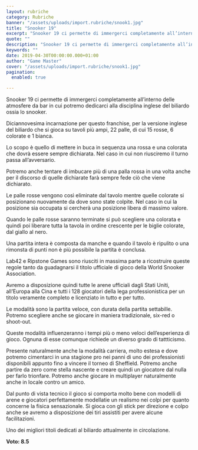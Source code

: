 ```yaml
---
layout: rubriche
category: Rubriche
banner: "/assets/uploads/import.rubriche/snook1.jpg"
title: "Snooker 19"
excerpt: "Snooker 19 ci permette di immergerci completamente all’interno delle atmosfere da bar in cui potremo dedicarci alla disciplina inglese del biliardo ossia lo snooker. Diciannovesima incarnazione per questo franchise, per la versione inglese del biliardo che si gioca su tavoli più ampi, 22 palle, di cui 15 rosse, 6 colorate e 1 bianca. Lo scopo [&hellip"
quote: ""
description: "Snooker 19 ci permette di immergerci completamente all’interno delle atmosfere da bar in cui potremo dedicarci alla disciplina inglese del biliardo ossia lo snooker. Diciannovesima incarnazione per questo franchise, per la versione inglese del biliardo che si gioca su tavoli più ampi, 22 palle, di cui 15 rosse, 6 colorate e 1 bianca. Lo scopo [&hellip"
keywords: ""
date: 2019-04-30T00:00:00.000+01:00
author: "Game Master"
cover: "/assets/uploads/import.rubriche/snook1.jpg"
pagination:
  enabled: true

---
```


Snooker 19 ci permette di immergerci completamente all’interno delle atmosfere da bar in cui potremo dedicarci alla disciplina inglese del biliardo ossia lo snooker.

Diciannovesima incarnazione per questo franchise, per la versione inglese del biliardo che si gioca su tavoli più ampi, 22 palle, di cui 15 rosse, 6 colorate e 1 bianca.

Lo scopo è quello di mettere in buca in sequenza una rossa e una colorata che dovrà essere sempre dichiarata. Nel caso in cui non riusciremo il turno passa all’avversario.

Potremo anche tentare di imbucare più di una palla rossa in una volta anche per il discorso di quelle dichiarate farà sempre fede ciò che viene dichiarato.

Le palle rosse vengono così eliminate dal tavolo mentre quelle colorate si posizionano nuovamente da dove sono state colpite. Nel caso in cui la posizione sia occupata si cercherà una posizione libera di massimo valore.

Quando le palle rosse saranno terminate si può scegliere una colorata e quindi poi liberare tutta la tavola in ordine crescente per le biglie colorate, dal giallo al nero.

Una partita intera è composta da manche e quando il tavolo è ripulito o una rimonsta di punti non è più possibile la partita è conclusa.

Lab42 e Ripstone Games sono riusciti in massima parte a ricostruire queste regole tanto da guadagnarsi il titolo ufficiale di gioco della World Snooker Association.

Avremo a disposizione quindi tutte le arene ufficiali dagli Stati Uniti, all’Europa alla Cina e tutti i 128 giocatori della lega professionistica per un titolo veramente completo e licenziato in tutto e per tutto.

Le modalità sono la partita veloce, con durata della partita settabille. Potremo scegliere anche se giocare in maniera tradizionale, six-red o shoot-out.

Queste modalità influenzeranno i tempi più o meno veloci dell’esperienza di gioco. Ognuna di esse comunque richiede un diverso grado di tattticismo.

Presente naturalmente anche la modalità carriera, molto estesa e dove potremo cimentarci in una stagione pro nei panni di uno dei professionisti disponibili appunto fino a vincere il torneo di Sheffield. Potremo anche partire da zero come stella nascente e creare quindi un giocatore dal nulla per farlo trionfare. Potremo anche giocare in multiplayer naturalmente anche in locale contro un amico.

Dal punto di vista tecnico il gioco si comporta molto bene con modelli di arene e giocatori perfettamente modellatie un realismo nei colpi per quanto concerne la fisica sensazionale. Si gioca con gli stick per direzione e colpo anche se avremo a disposizione dei tiri assistiti per avere alcune facilitazioni.

Uno dei migliori titoli dedicati al biliardo attualmente in circolazione.

**Voto: 8.5**